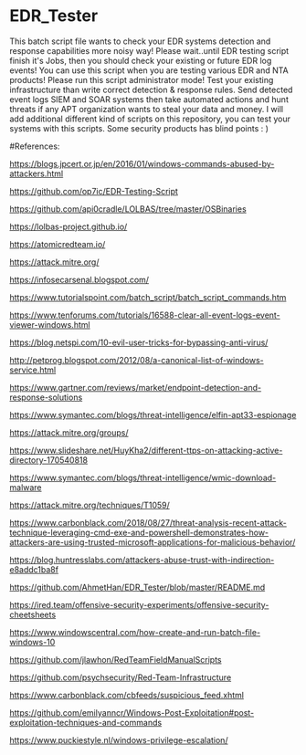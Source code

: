 # EDR_Tester
This batch script file wants to check your EDR systems detection and response capabilities more noisy way!
Please wait..until EDR testing script finish it's Jobs, then you should check your existing or future EDR log events!
You can use this script when you are testing various EDR and NTA products!
Please run this script administrator mode!
Test your existing infrastructure than write correct detection & response rules. Send detected event logs SIEM and SOAR systems then take automated actions and hunt threats if any APT organization wants to steal your data and money. 
I will add additional different kind of scripts on this repository, you can test your systems with this scripts.
Some security products has blind points : )








#References:

https://blogs.jpcert.or.jp/en/2016/01/windows-commands-abused-by-attackers.html

https://github.com/op7ic/EDR-Testing-Script

https://github.com/api0cradle/LOLBAS/tree/master/OSBinaries

https://lolbas-project.github.io/

https://atomicredteam.io/

https://attack.mitre.org/

https://infosecarsenal.blogspot.com/

https://www.tutorialspoint.com/batch_script/batch_script_commands.htm

https://www.tenforums.com/tutorials/16588-clear-all-event-logs-event-viewer-windows.html

https://blog.netspi.com/10-evil-user-tricks-for-bypassing-anti-virus/

http://petprog.blogspot.com/2012/08/a-canonical-list-of-windows-service.html

https://www.gartner.com/reviews/market/endpoint-detection-and-response-solutions

https://www.symantec.com/blogs/threat-intelligence/elfin-apt33-espionage

https://attack.mitre.org/groups/

https://www.slideshare.net/HuyKha2/different-ttps-on-attacking-active-directory-170540818

https://www.symantec.com/blogs/threat-intelligence/wmic-download-malware

https://attack.mitre.org/techniques/T1059/

https://www.carbonblack.com/2018/08/27/threat-analysis-recent-attack-technique-leveraging-cmd-exe-and-powershell-demonstrates-how-attackers-are-using-trusted-microsoft-applications-for-malicious-behavior/

https://blog.huntresslabs.com/attackers-abuse-trust-with-indirection-e8addc1ba8f

https://github.com/AhmetHan/EDR_Tester/blob/master/README.md

https://ired.team/offensive-security-experiments/offensive-security-cheetsheets

https://www.windowscentral.com/how-create-and-run-batch-file-windows-10

https://github.com/jlawhon/RedTeamFieldManualScripts

https://github.com/psychsecurity/Red-Team-Infrastructure

https://www.carbonblack.com/cbfeeds/suspicious_feed.xhtml

https://github.com/emilyanncr/Windows-Post-Exploitation#post-exploitation-techniques-and-commands

https://www.puckiestyle.nl/windows-privilege-escalation/
